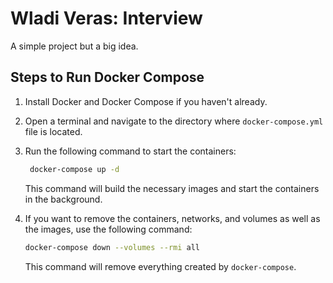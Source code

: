 # Wladi Veras: Interview

A simple project but a big idea.

## Steps to Run Docker Compose

1. Install Docker and Docker Compose if you haven't already.

2. Open a terminal and navigate to the directory where `docker-compose.yml` file is located.

3. Run the following command to start the containers:

    ```bash
     docker-compose up -d
    ```

    This command will build the necessary images and start the containers in the background.

4. If you want to remove the containers, networks, and volumes as well as the images, use the following command:

    ```bash
    docker-compose down --volumes --rmi all
    ```

    This command will remove everything created by `docker-compose`.
